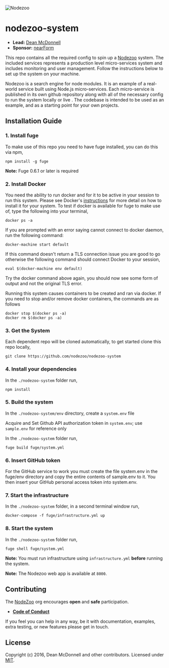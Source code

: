 ![Nodezoo][Logo]

# nodezoo-system

- __Lead:__ [Dean McDonnell][Lead]
- __Sponsor:__ [nearForm][Sponsor]

This repo contains all the required config to spin up a [Nodezoo][] system. The included services
represents a production level micro-services system and includes monitoring and user management.
Follow the instructions below to set up the system on your machine.

Nodezoo is a search engine for node modules. It is an example of a real-world service built using
Node.js micro-services. Each micro-service is published in its own github repository along with all
of the necessary config to run the system locally or live . The codebase is intended to be used as
an example, and as a starting point for your own projects.

## Installation Guide

### 1. Install fuge
To make use of this repo you need to have fuge installed, you can do this via npm,

```
npm install -g fuge
```
__Note:__ Fuge 0.6.1 or later is required

### 2. Install Docker
You need the ability to run docker and for it to be active in your session to run this system.
Please see Docker's [instructions][docker] for more detail on how to install it for your system. To
test if docker is available for fuge to make use of, type the following into your terminal,

```
docker ps -a
```

If you are prompted with an error saying cannot connect to docker daemon, run the following command:

```
docker-machine start default
```

If this command doesn't return a TLS connection issue you are good to go otherwise the following
command should connect Docker to your session,

```
eval $(docker-machine env default)
```

Try the docker command above again, you should now see some form of output and not the original TLS
error.

Running this system causes containers to be created and ran via docker. If you need to stop and/or
remove docker containers, the commands are as follows

```
docker stop $(docker ps -a)
docker rm $(docker ps -a)
```

### 3. Get the System
Each dependent repo will be cloned automatically, to get started clone this repo locally,

```
git clone https://github.com/nodezoo/nodezoo-system
```

### 4. Install your dependencies
In the `./nodezoo-system` folder run,

```
npm install
```

### 5. Build the system

In the `./nodezoo-system/env` directory, create a `system.env` file

Acquire and Set Github API authorization token in `system.env`; use `sample.env` for reference only

In the `./nodezoo-system` folder run,

```
fuge build fuge/system.yml
```

### 6. Insert GitHub token
For the GitHub service to work you must create the file system.env in the fuge/env directory and copy the entire contents of sample.env to it. You then insert your GitHub personal access token into system.env.

### 7. Start the infrastructure
In the `./nodezoo-system` folder, in a second terminal window run,

```
docker-compose -f fuge/infrastructure.yml up
```

### 8. Start the system
In the `./nodezoo-system` folder run,

```
fuge shell fuge/system.yml
```

__Note:__ You must run infrastructure using `infrastructure.yml` __before__ running the system.

__Note:__ The Nodezoo web app is available at `8000`.

## Contributing
The [NodeZoo][] org encourages __open__ and __safe__ participation.

- __[Code of Conduct][CoC]__

If you feel you can help in any way, be it with documentation, examples, extra testing, or new
features please get in touch.

## License
Copyright (c) 2016, Dean McDonnell and other contributors.
Licensed under [MIT][Lic].


[Logo]: https://raw.githubusercontent.com/nodezoo/nodezoo-org/master/assets/logo-nodezoo.png
[Lead]: https://github.com/mcdonnelldean
[Sponsor]: http://www.nearform.com/
[CoC]: https://github.com/nodezoo/nodezoo-org/blob/master/CoC.md
[Lic]: ./LICENSE

[Nodezoo]: https://github.com/rjrodger/nodezoo
[Concorda]: https://github.com/nearform/concorda
[Vidi]: https://github.com/vidi-insights/vidi-dashboard


[docker]: ./

